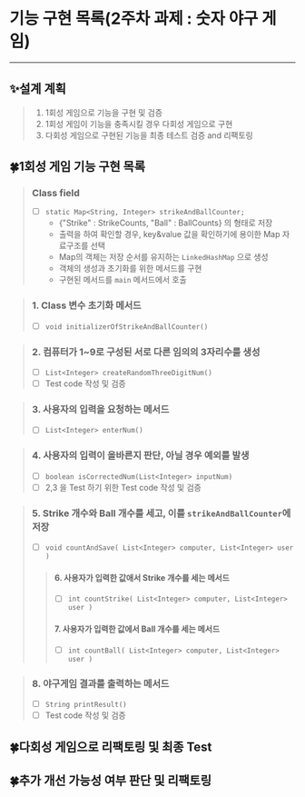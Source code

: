 기능 구현 목록(2주차 과제 : 숫자 야구 게임)
===
---
## ✨설계 계획
>1. 1회성 게임으로 기능을 구현 및 검증 
>2. 1회성 게임이 기능을 충족시킬 경우 다회성 게임으로 구현
>3. 다회성 게임으로 구현된 기능을 최종 테스트 검증 and 리팩토링


## 🍀1회성 게임 기능 구현 목록
>### Class field
> - [ ] `static Map<String, Integer> strikeAndBallCounter;`
>   - {"Strike" : StrikeCounts, "Ball" : BallCounts}  의 형태로 저장
>   - 출력을 하여 확인할 경우, key&value 값을 확인하기에 용이한 Map 자료구조를 선택
>   - Map의 객체는 저장 순서를 유지하는 `LinkedHashMap` 으로 생성
>   - 객체의 생성과 초기화를 위한 메서드를 구현
>   - 구현된 메서드를 `main` 메서드에서 호출

>### 1. Class 변수 초기화 메서드
>  -[ ] `void initializerOfStrikeAndBallCounter()`

>### 2. 컴퓨터가 1~9로 구성된 서로 다른 임의의 3자리수를 생성
>  - [ ] `List<Integer> createRandomThreeDigitNum()`
>  - [ ] Test code 작성 및 검증

>### 3. 사용자의 입력을 요청하는 메서드
>  - [ ] `List<Integer> enterNum()`

>### 4. 사용자의 입력이 올바른지 판단, 아닐 경우 예외를 발생
> - [ ] `boolean isCorrectedNum(List<Integer> inputNum)`
> - [ ] 2,3 을 Test 하기 위한 Test code 작성 및 검증

>### 5.  Strike 개수와 Ball 개수를 세고, 이를 `strikeAndBallCounter`에 저장
> - [ ] `void countAndSave( List<Integer> computer, List<Integer> user )`
>>#### 6. 사용자가 입력한 값애서 Strike 개수를 세는 메서드
>> - [ ] `int countStrike( List<Integer> computer, List<Integer> user )`
>>#### 7. 사용자가 입력한 값에서 Ball 개수를 세는 메서드
>> - [ ] `int countBall( List<Integer> computer, List<Integer> user )`

>### 8. 야구게임 결과를 출력하는 메서드
> - [ ] `String printResult()`
> - [ ] Test code 작성 및 검증

## 🍀다회성 게임으로 리팩토링 및 최종 Test
## 🍀추가 개선 가능성 여부 판단 및 리팩토링
